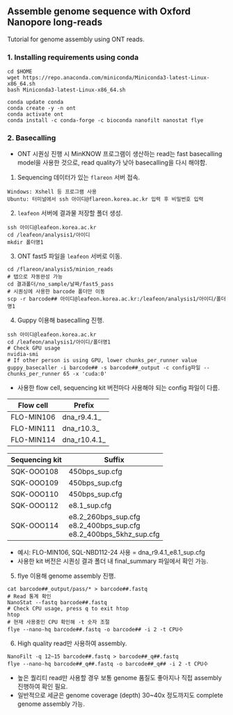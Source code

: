 ## Assemble genome sequence with Oxford Nanopore long-reads

Tutorial for genome assembly using ONT reads.

### 1. Installing requirements using conda

```
cd $HOME
wget https://repo.anaconda.com/miniconda/Miniconda3-latest-Linux-x86_64.sh
bash Miniconda3-latest-Linux-x86_64.sh

conda update conda
conda create -y -n ont
conda activate ont
conda install -c conda-forge -c bioconda nanofilt nanostat flye
```

### 2. Basecalling

* ONT 시퀀싱 진행 시 MinKNOW 프로그램이 생산하는 read는 fast basecalling model을 사용한 것으로, read quality가 낮아 basecalling을 다시 해야함.

1. Sequencing 데이터가 있는 `flareon` 서버 접속.
```
Windows: Xshell 등 프로그램 사용
Ubuntu: 터미널에서 ssh 아이디@flareon.korea.ac.kr 입력 후 비밀번호 입력
```

2. `leafeon` 서버에 결과물 저장할 폴더 생성.
```
ssh 아이디@leafeon.korea.ac.kr
cd /leafeon/analysis1/아이디
mkdir 폴더명1
```

3. ONT fast5 파일을 `leafeon` 서버로 이동.
```
cd /flareon/analysis5/minion_reads
# 탭으로 자동완성 가능
cd 결과폴더/no_sample/날짜/fast5_pass
# 시퀀싱에 사용한 barcode 폴더만 이동
scp -r barcode## 아이디@leafeon.korea.ac.kr:/leafeon/analysis1/아이디/폴더명1
```

4. Guppy 이용해 basecalling 진행.
```
ssh 아이디@leafeon.korea.ac.kr
cd /leafeon/analysis1/아이디/폴더명1
# Check GPU usage
nvidia-smi
# If other person is using GPU, lower chunks_per_runner value
guppy_basecaller -i barcode## -s barcode##_output -c config파일 --chunks_per_runner 65 -x 'cuda:0'
```
* 사용한 flow cell, sequencing kit 버전마다 사용해야 되는 config 파일이 다름.

Flow cell | Prefix
---- | ----
FLO-MIN106 | dna_r9.4.1_
FLO-MIN111 | dna_r10.3_
FLO-MIN114 | dna_r10.4.1_

Sequencing kit | Suffix
---- | ----
SQK-OOO108 | 450bps_sup.cfg
SQK-OOO109 | 450bps_sup.cfg
SQK-OOO110 | 450bps_sup.cfg
SQK-OOO112 | e8.1_sup.cfg
SQK-OOO114 | e8.2_260bps_sup.cfg<br>e8.2_400bps_sup.cfg<br>e8.2_400bps_5khz_sup.cfg

* 예시: FLO-MIN106, SQL-NBD112-24 사용 = dna_r9.4.1_e8.1_sup.cfg
* 사용한 kit 버전은 시퀀싱 결과 폴더 내 final_summary 파일에서 확인 가능.

5. flye 이용해 genome assembly 진행.
```
cat barcode##_output/pass/* > barcode##.fastq
# Read 통계 확인
NanoStat --fastq barcode##.fastq
# Check CPU usage, press q to exit htop
htop
# 현재 사용중인 CPU 확인해 -t 숫자 조절
flye --nano-hq barcode##.fastq -o barcode## -i 2 -t CPU수
```

6. High quality read만 사용하여 assembly.
```
NanoFilt -q 12~15 barcode##.fastq > barcode##_q##.fastq
flye --nano-hq barcode##_q##.fastq -o barcode##_q## -i 2 -t CPU수
```

* 높은 퀄리티 read만 사용할 경우 보통 genome 품질도 좋아지나 직접 assembly 진행하여 확인 필요.
* 일반적으로 세균은 genome coverage (depth) 30~40x 정도까지도 complete genome assembly 가능.


